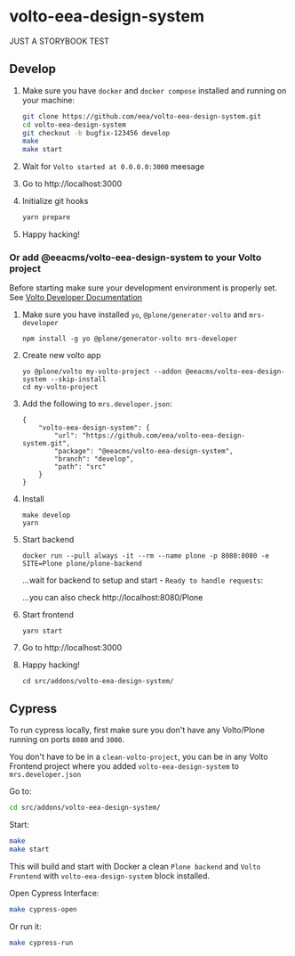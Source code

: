 # volto-eea-design-system
JUST A STORYBOOK TEST
## Develop

1. Make sure you have `docker` and `docker compose` installed and running on your machine:

    ```Bash
    git clone https://github.com/eea/volto-eea-design-system.git
    cd volto-eea-design-system
    git checkout -b bugfix-123456 develop
    make
    make start
    ```

1. Wait for `Volto started at 0.0.0.0:3000` meesage

1. Go to http://localhost:3000

1. Initialize git hooks

    ```Bash
    yarn prepare
    ```

1. Happy hacking!

### Or add @eeacms/volto-eea-design-system to your Volto project

Before starting make sure your development environment is properly set. See [Volto Developer Documentation](https://docs.voltocms.com/getting-started/install/)

1.  Make sure you have installed `yo`, `@plone/generator-volto` and `mrs-developer`

        npm install -g yo @plone/generator-volto mrs-developer

1.  Create new volto app

        yo @plone/volto my-volto-project --addon @eeacms/volto-eea-design-system --skip-install
        cd my-volto-project

1.  Add the following to `mrs.developer.json`:

        {
            "volto-eea-design-system": {
                "url": "https://github.com/eea/volto-eea-design-system.git",
                "package": "@eeacms/volto-eea-design-system",
                "branch": "develop",
                "path": "src"
            }
        }

1.  Install

        make develop
        yarn

1.  Start backend

        docker run --pull always -it --rm --name plone -p 8080:8080 -e SITE=Plone plone/plone-backend

    ...wait for backend to setup and start - `Ready to handle requests`:

    ...you can also check http://localhost:8080/Plone

1.  Start frontend

        yarn start

1.  Go to http://localhost:3000

1.  Happy hacking!

        cd src/addons/volto-eea-design-system/

## Cypress

To run cypress locally, first make sure you don't have any Volto/Plone running on ports `8080` and `3000`.

You don't have to be in a `clean-volto-project`, you can be in any Volto Frontend
project where you added `volto-eea-design-system` to `mrs.developer.json`

Go to:

  ```BASH
  cd src/addons/volto-eea-design-system/
  ```

Start:

  ```Bash
  make
  make start
  ```

This will build and start with Docker a clean `Plone backend` and `Volto Frontend` with `volto-eea-design-system` block installed.

Open Cypress Interface:

  ```Bash
  make cypress-open
  ```

Or run it:

  ```Bash
  make cypress-run
  ```
